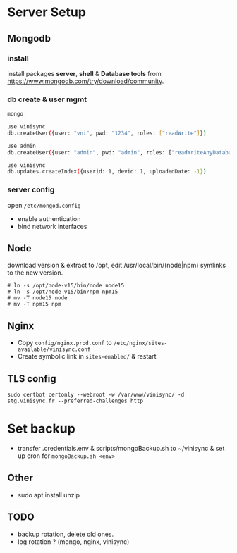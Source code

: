 # Server Setup

## Mongodb

### install

install packages **server**, **shell** & **Database tools** from https://www.mongodb.com/try/download/community.

### db create & user mgmt
````bash
mongo

use vinisync
db.createUser({user: "vni", pwd: "1234", roles: ["readWrite"]})

use admin
db.createUser({user: "admin", pwd: "admin", roles: ["readWriteAnyDatabase", "userAdminAnyDatabase", "dbAdminAnyDatabase"]})

use vinisync
db.updates.createIndex({userid: 1, devid: 1, uploadedDate: -1})
````

### server config
open `/etc/mongod.config`
- enable authentication
- bind network interfaces


## Node
download version & extract to /opt, edit /usr/local/bin/(node|npm) symlinks to the new version.
````shell
# ln -s /opt/node-v15/bin/node node15
# ln -s /opt/node-v15/bin/npm npm15
# mv -T node15 node
# mv -T npm15 npm
````

## Nginx
- Copy `config/nginx.prod.conf` to `/etc/nginx/sites-available/vinisync.conf`
- Create symbolic link in `sites-enabled/` & restart

## TLS config
`sudo certbot certonly --webroot -w /var/www/vinisync/ -d stg.vinisync.fr --preferred-challenges http`

# Set backup
- transfer .credentials.env & scripts/mongoBackup.sh to ~/vinisync & set up cron for `mongoBackup.sh <env>`

## Other
+ sudo apt install unzip


## TODO
- backup rotation, delete old ones.
- log rotation ? (mongo, nginx, vinisync)
